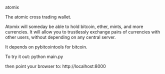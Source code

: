 atomix

The atomic cross trading wallet.

Atomix will someday be able to hold bitcoin, ether, mints, and more currencies. It will allow you to trustlessly exchange pairs of currencies with other users, without depending on any central server.

It depends on pybitcointools for bitcoin. 

To try it out:
python main.py

then point your browser to: http://localhost:8000